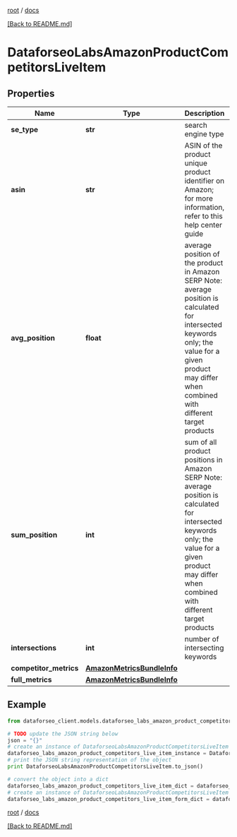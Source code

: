 [root](./../ "root") / [docs](./ "docs")

[[Back to README.md]](./../README.md "[Back to README.md]")

# DataforseoLabsAmazonProductCompetitorsLiveItem

## Properties

Name | Type | Description | Notes
------------ | ------------- | ------------- | -------------
**se_type** | **str** | search engine type | [optional]
**asin** | **str** | ASIN of the product unique product identifier on Amazon; for more information, refer to this help center guide | [optional]
**avg_position** | **float** | average position of the product in Amazon SERP Note: average position is calculated for intersected keywords only; the value for a given product may differ when combined with different target products | [optional]
**sum_position** | **int** | sum of all product positions in Amazon SERP Note: average position is calculated for intersected keywords only; the value for a given product may differ when combined with different target products | [optional]
**intersections** | **int** | number of intersecting keywords | [optional]
**competitor_metrics** | [**AmazonMetricsBundleInfo**](AmazonMetricsBundleInfo.md) |  | [optional]
**full_metrics** | [**AmazonMetricsBundleInfo**](AmazonMetricsBundleInfo.md) |  | [optional]

## Example

```python
from dataforseo_client.models.dataforseo_labs_amazon_product_competitors_live_item import DataforseoLabsAmazonProductCompetitorsLiveItem

# TODO update the JSON string below
json = "{}"
# create an instance of DataforseoLabsAmazonProductCompetitorsLiveItem from a JSON string
dataforseo_labs_amazon_product_competitors_live_item_instance = DataforseoLabsAmazonProductCompetitorsLiveItem.from_json(json)
# print the JSON string representation of the object
print DataforseoLabsAmazonProductCompetitorsLiveItem.to_json()

# convert the object into a dict
dataforseo_labs_amazon_product_competitors_live_item_dict = dataforseo_labs_amazon_product_competitors_live_item_instance.to_dict()
# create an instance of DataforseoLabsAmazonProductCompetitorsLiveItem from a dict
dataforseo_labs_amazon_product_competitors_live_item_form_dict = dataforseo_labs_amazon_product_competitors_live_item.from_dict(dataforseo_labs_amazon_product_competitors_live_item_dict)
```

  

[root](./../ "root") / [docs](./ "docs")

[[Back to README.md]](./../README.md "[Back to README.md]")